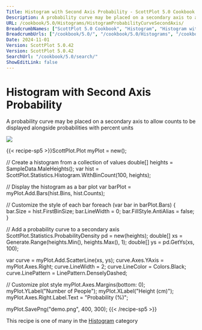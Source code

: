 ```yaml
---
Title: Histogram with Second Axis Probability - ScottPlot 5.0 Cookbook
Description: A probability curve may be placed on a secondary axis to allow counts to be displayed alongside probabilities with percent units
URL: /cookbook/5.0/Histograms/HistogramProbabilityCurveSecondAxis/
BreadcrumbNames: ["ScottPlot 5.0 Cookbook", "Histogram", "Histogram with Second Axis Probability"]
BreadcrumbUrls: ["/cookbook/5.0/", "/cookbook/5.0/Histograms", "/cookbook/5.0/Histograms/HistogramProbabilityCurveSecondAxis"]
Date: 2024-11-01
Version: ScottPlot 5.0.42
Version: ScottPlot 5.0.42
SearchUrl: "/cookbook/5.0/search/"
ShowEditLink: false
---
```



<div class='d-flex align-items-center mt-5'>
<h1 class='me-2 text-dark my-0 border-0'>Histogram with Second Axis Probability</h1>
</div>

A probability curve may be placed on a secondary axis to allow counts to be displayed alongside probabilities with percent units

[![](/cookbook/5.0/images/HistogramProbabilityCurveSecondAxis.png?241101192719)](/cookbook/5.0/images/HistogramProbabilityCurveSecondAxis.png?241101192719)

{{< recipe-sp5 >}}ScottPlot.Plot myPlot = new();

// Create a histogram from a collection of values
double[] heights = SampleData.MaleHeights();
var hist = ScottPlot.Statistics.Histogram.WithBinCount(100, heights);

// Display the histogram as a bar plot
var barPlot = myPlot.Add.Bars(hist.Bins, hist.Counts);

// Customize the style of each bar
foreach (var bar in barPlot.Bars)
{
    bar.Size = hist.FirstBinSize;
    bar.LineWidth = 0;
    bar.FillStyle.AntiAlias = false;
}

// Add a probability curve to a secondary axis
ScottPlot.Statistics.ProbabilityDensity pd = new(heights);
double[] xs = Generate.Range(heights.Min(), heights.Max(), 1);
double[] ys = pd.GetYs(xs, 100);

var curve = myPlot.Add.ScatterLine(xs, ys);
curve.Axes.YAxis = myPlot.Axes.Right;
curve.LineWidth = 2;
curve.LineColor = Colors.Black;
curve.LinePattern = LinePattern.DenselyDashed;

// Customize plot style
myPlot.Axes.Margins(bottom: 0);
myPlot.YLabel("Number of People");
myPlot.XLabel("Height (cm)");
myPlot.Axes.Right.Label.Text = "Probability (%)";

myPlot.SavePng("demo.png", 400, 300);
{{< /recipe-sp5 >}}

<div class='my-5 text-center'>This recipe is one of many in the <a href='/cookbook/5.0/Histograms'>Histogram</a> category</div>



